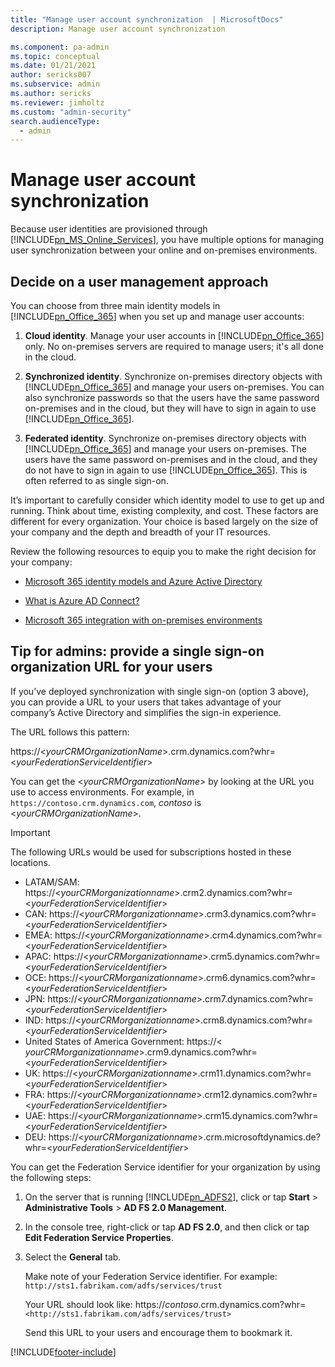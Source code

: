 ```yaml
---
title: "Manage user account synchronization  | MicrosoftDocs"
description: Manage user account synchronization

ms.component: pa-admin
ms.topic: conceptual
ms.date: 01/21/2021
author: sericks007
ms.subservice: admin
ms.author: sericks
ms.reviewer: jimholtz
ms.custom: "admin-security"
search.audienceType: 
  - admin
---
```

# Manage user account synchronization 

Because user identities are provisioned through [!INCLUDE[pn_MS_Online_Services](../includes/pn-ms-online-services.md)], you have multiple options for managing user synchronization between your online and on-premises environments.  
  
## Decide on a user management approach  
 You can choose from three main identity models in [!INCLUDE[pn_Office_365](../includes/pn-office-365.md)] when you set up and manage user accounts:

1. **Cloud identity**. Manage your user accounts in [!INCLUDE[pn_Office_365](../includes/pn-office-365.md)] only. No on-premises servers are required to manage users; it's all done in the cloud.

2. **Synchronized identity**. Synchronize on-premises directory objects with [!INCLUDE[pn_Office_365](../includes/pn-office-365.md)] and manage your users on-premises. You can also synchronize passwords so that the users have the same password on-premises and in the cloud, but they will have to sign in again to use [!INCLUDE[pn_Office_365](../includes/pn-office-365.md)].

3. **Federated identity**. Synchronize on-premises directory objects with [!INCLUDE[pn_Office_365](../includes/pn-office-365.md)] and manage your users on-premises. The users have the same password on-premises and in the cloud, and they do not have to sign in again to use [!INCLUDE[pn_Office_365](../includes/pn-office-365.md)]. This is often referred to as single sign-on.
  
It’s important to carefully consider which identity model to use to get up and running. Think about time, existing complexity, and cost. These factors are different for every organization. Your choice is based largely on the size of your company and the depth and breadth of your IT resources.  
  
Review the following resources to equip you to make the right decision for your company:  
  
-   [Microsoft 365 identity models and Azure Active Directory](/microsoft-365/enterprise/about-microsoft-365-identity)  
  
-   [What is Azure AD Connect?](/azure/active-directory/connect/active-directory-aadconnect)  
  
-   [Microsoft 365 integration with on-premises environments](https://support.office.com/article/Office-365-integration-with-on-premises-environments-263faf8d-aa21-428b-aed3-2021837a4b65)  
  
## Tip for admins: provide a single sign-on organization URL for your users  
 If you’ve deployed synchronization with single sign-on (option 3 above), you can provide a URL to your users that takes advantage of your company’s Active Directory and simplifies the sign-in experience.  
  
 The URL follows this pattern:  
  
 https://\<*yourCRMOrganizationName*>.crm.dynamics.com?whr=\<*yourFederationServiceIdentifier*>  
  
 You can get the \<*yourCRMOrganizationName*> by looking at the URL you use to access environments. For example, in `https://contoso.crm.dynamics.com`, *contoso* is \<*yourCRMOrganizationName*>.  
  
> [!IMPORTANT]
> The following URLs would be used for subscriptions hosted in these locations.  
>   
> - LATAM/SAM: https://\<*yourCRMorganizationname*>.crm2.dynamics.com?whr=\<*yourFederationServiceIdentifier*>  
> - CAN: https://\<*yourCRMorganizationname*>.crm3.dynamics.com?whr=\<*yourFederationServiceIdentifier*>  
> - EMEA: https://\<*yourCRMorganizationname*>.crm4.dynamics.com?whr=\<*yourFederationServiceIdentifier*>  
> - APAC: https://\<*yourCRMorganizationname*>.crm5.dynamics.com?whr=\<*yourFederationServiceIdentifier*>  
> - OCE: https://\<*yourCRMorganizationname*>.crm6.dynamics.com?whr=\<*yourFederationServiceIdentifier*>  
> - JPN: https://\<*yourCRMorganizationname*>.crm7.dynamics.com?whr=\<*yourFederationServiceIdentifier*>  
> - IND: https://\<*yourCRMorganizationname*>.crm8.dynamics.com?whr=\<*yourFederationServiceIdentifier*>  
> - United States of America Government: https://\< *yourCRMorganizationname*>.crm9.dynamics.com?whr=\<*yourFederationServiceIdentifier*>  
> - UK: https://\<*yourCRMorganizationname*>.crm11.dynamics.com?whr=\<*yourFederationServiceIdentifier*>  
> - FRA: https://\<*yourCRMorganizationname*>.crm12.dynamics.com?whr=\<*yourFederationServiceIdentifier*>  
> - UAE: https://<*yourCRMorganizationname*>.crm15.dynamics.com?whr=<*yourFederationServiceIdentifier*>
> - DEU: https://\<*yourCRMorganizationname*>.crm.microsoftdynamics.de?whr=\<*yourFederationServiceIdentifier*>  

 You can get the Federation Service identifier for your organization by using the following steps:  
  
1. On the server that is running [!INCLUDE[pn_ADFS2](../includes/pn-adfs2.md)], click or tap **Start** > **Administrative Tools** > **AD FS 2.0 Management**.  
  
2. In the console tree, right-click or tap **AD FS 2.0**, and then click or tap **Edit Federation Service Properties**.  
  
3. Select the **General** tab.  
  
    Make note of your Federation Service identifier. For example: `http://sts1.fabrikam.com/adfs/services/trust`  
  
   Your URL should look like: https://<em>contoso</em>.crm.dynamics.com?whr=`<http://sts1.fabrikam.com/adfs/services/trust>`  
  
   Send this URL to your users and encourage them to bookmark it.


[!INCLUDE[footer-include](../includes/footer-banner.md)]
